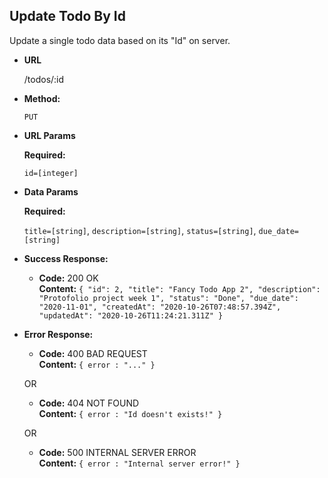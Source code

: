 **Update Todo By Id**
----
  Update a single todo data based on its "Id" on server.

* **URL**

  /todos/:id

* **Method:**
  
  `PUT`
  
*  **URL Params**

   **Required:**
   
   `id=[integer]`

* **Data Params**

  **Required:**
   
  `title=[string]`,
  `description=[string]`,
  `status=[string]`,
  `due_date=[string]`

* **Success Response:**

  * **Code:** 200 OK <br />
    **Content:**
    `{
      "id": 2,
      "title": "Fancy Todo App 2",
      "description": "Protofolio project week 1",
      "status": "Done",
      "due_date": "2020-11-01",
      "createdAt": "2020-10-26T07:48:57.394Z",
      "updatedAt": "2020-10-26T11:24:21.311Z"
    }`
 
* **Error Response:**

  * **Code:** 400 BAD REQUEST <br />
    **Content:** `{ error : "..." }`

  OR

  * **Code:** 404 NOT FOUND <br />
    **Content:** `{ error : "Id doesn't exists!" }`

  OR

  * **Code:** 500 INTERNAL SERVER ERROR <br />
    **Content:** `{ error : "Internal server error!" }`
